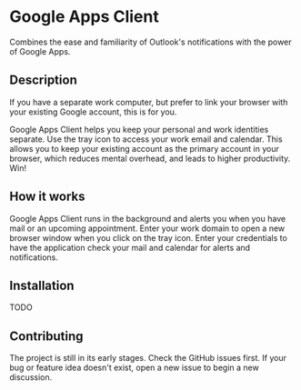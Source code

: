 Google Apps Client
==================

Combines the ease and familiarity of Outlook's notifications with
the power of Google Apps.


Description
-----------

If you have a separate work computer, but prefer to link your browser with your
existing Google account, this is for you.

Google Apps Client helps you keep your personal and work identities separate. Use
the tray icon to access your work email and calendar. This allows you to keep
your existing account as the primary account in your browser, which reduces
mental overhead, and leads to higher productivity. Win!


How it works
------------

Google Apps Client runs in the background and alerts you when you have mail or an
upcoming appointment. Enter your work domain to open a new browser window when you
click on the tray icon. Enter your credentials to have the application check your
mail and calendar for alerts and notifications.


Installation
------------

TODO


Contributing
------------

The project is still in its early stages. Check the GitHub issues first. If your
bug or feature idea doesn't exist, open a new issue to begin a new discussion.
